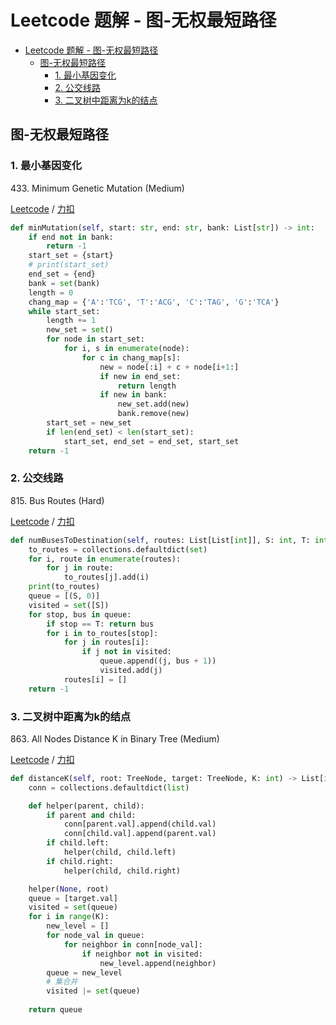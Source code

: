 # Leetcode 题解 - 图-无权最短路径
<!-- GFM-TOC -->
* [Leetcode 题解 - 图-无权最短路径](#leetcode-题解---图-无权最短路径)
  * [图-无权最短路径](#图-无权最短路径)
    * [1. 最小基因变化](#1-最小基因变化)
    * [2. 公交线路](#2-公交线路)
    * [3. 二叉树中距离为k的结点](#3-二叉树中距离为k的结点)
<!-- GFM-TOC -->

## 图-无权最短路径

### 1. 最小基因变化

433\. Minimum Genetic Mutation (Medium)

[Leetcode](https://leetcode.com/problems/minimum-genetic-mutation/) / [力扣](https://leetcode-cn.com/problems/minimum-genetic-mutation/)

```python
def minMutation(self, start: str, end: str, bank: List[str]) -> int:
    if end not in bank:
        return -1
    start_set = {start}
    # print(start_set)
    end_set = {end}
    bank = set(bank)
    length = 0
    chang_map = {'A':'TCG', 'T':'ACG', 'C':'TAG', 'G':'TCA'}
    while start_set:
        length += 1
        new_set = set()
        for node in start_set:
            for i, s in enumerate(node):
                for c in chang_map[s]:
                    new = node[:i] + c + node[i+1:]
                    if new in end_set:
                        return length
                    if new in bank:
                        new_set.add(new)
                        bank.remove(new)
        start_set = new_set
        if len(end_set) < len(start_set):
            start_set, end_set = end_set, start_set
    return -1
```

### 2. 公交线路

815\. Bus Routes (Hard)

[Leetcode](https://leetcode.com/problems/bus-routes/) / [力扣](https://leetcode-cn.com/problems/bus-routes/)

```python
def numBusesToDestination(self, routes: List[List[int]], S: int, T: int) -> int:
    to_routes = collections.defaultdict(set)
    for i, route in enumerate(routes):
        for j in route:
            to_routes[j].add(i)
    print(to_routes)
    queue = [(S, 0)]
    visited = set([S])
    for stop, bus in queue:
        if stop == T: return bus
        for i in to_routes[stop]:
            for j in routes[i]:
                if j not in visited:
                    queue.append((j, bus + 1))
                    visited.add(j)
            routes[i] = [] 
    return -1
```

### 3. 二叉树中距离为k的结点

863\. All Nodes Distance K in Binary Tree (Medium)

[Leetcode](https://leetcode.com/problems/all-nodes-distance-k-in-binary-tree/) / [力扣](https://leetcode-cn.com/problems/all-nodes-distance-k-in-binary-tree/)

```python
def distanceK(self, root: TreeNode, target: TreeNode, K: int) -> List[int]:
    conn = collections.defaultdict(list)

    def helper(parent, child):
        if parent and child:
            conn[parent.val].append(child.val)
            conn[child.val].append(parent.val)
        if child.left:
            helper(child, child.left)
        if child.right:
            helper(child, child.right)

    helper(None, root)
    queue = [target.val]
    visited = set(queue)
    for i in range(K):
        new_level = []
        for node_val in queue:
            for neighbor in conn[node_val]:
                if neighbor not in visited:
                    new_level.append(neighbor)
        queue = new_level 
        # 集合并
        visited |= set(queue)
    
    return queue
```